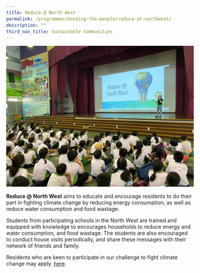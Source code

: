 ```yaml
---
title: Reduce @ North West
permalink: /programmes/bonding-the-people/reduce-at-northwest/
description: ""
third_nav_title: Sustainable Communities
---
```

![](/images/Programmes/Green%20Living/PHOTO-2022-07-06-12-31-38%20(1).jpg)

**Reduce @ North West** aims to educate and encourage residents to do their part in fighting climate change by reducing energy consumption, as well as reduce water consumption and food wastage.

Students from participating schools in the North West are trained and equipped with knowledge to encourages households to reduce energy and water consumption, and food wastage. The students are also encouraged to conduct house visits periodically, and share these messages with their network of friends and family.

Residents who are keen to participate in our challenge to fight climate change may apply  [here](https://go.gov.sg/reduce-sign-up).